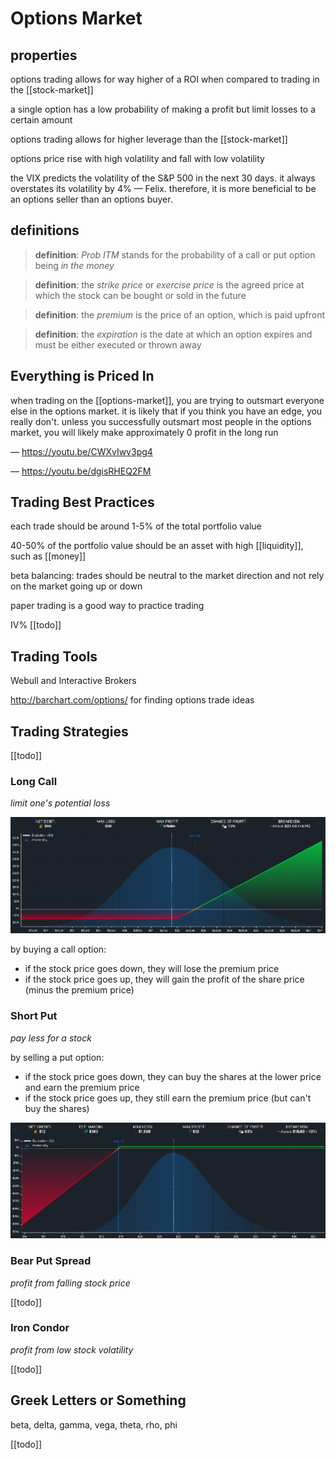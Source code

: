 # Options Market

## properties

options trading allows for way higher of a ROI when compared to trading in the [[stock-market]]

a single option has a low probability of making a profit but limit losses to a certain amount

options trading allows for higher leverage than the [[stock-market]]

options price rise with high volatility and fall with low volatility

the VIX predicts the volatility of the S&P 500 in the next 30 days. it always overstates its volatility by 4% &mdash; Felix. therefore, it is more beneficial to be an options seller than an options buyer.

## definitions

> **definition**: _Prob ITM_ stands for the probability of a call or put option being _in the money_

> **definition**: the _strike price_ or _exercise price_ is the agreed price at which the stock can be bought or sold in the future

> **definition**: the _premium_ is the price of an option, which is paid upfront

> **definition**: the _expiration_ is the date at which an option expires and must be either executed or thrown away

## Everything is Priced In

when trading on the [[options-market]], you are trying to outsmart everyone else in the options market. it is likely that if you think you have an edge, you really don't. unless you successfully outsmart most people in the options market, you will likely make approximately $0%$ profit in the long run

&mdash; <https://youtu.be/CWXvIwv3pg4>

&mdash; <https://youtu.be/dgisRHEQ2FM>

## Trading Best Practices

each trade should be around 1-5% of the total portfolio value

40-50% of the portfolio value should be an asset with high [[liquidity]], such as [[money]]

beta balancing: trades should be neutral to the market direction and not rely on the market going up or down

paper trading is a good way to practice trading

IV% [[todo]]

## Trading Tools

Webull and Interactive Brokers

<http://barchart.com/options/> for finding options trade ideas

## Trading Strategies

[[todo]]

### Long Call

_limit one's potential loss_

![](20220618102949.png)

by buying a call option:

- if the stock price goes down, they will lose the premium price
- if the stock price goes up, they will gain the profit of the share price (minus the premium price)

### Short Put

_pay less for a stock_

by selling a put option:

- if the stock price goes down, they can buy the shares at the lower price and earn the premium price
- if the stock price goes up, they still earn the premium price (but can't buy the shares)

![](20220618103011.png)

### Bear Put Spread

_profit from falling stock price_

[[todo]]

### Iron Condor

_profit from low stock volatility_

[[todo]]

## Greek Letters or Something

beta, delta, gamma, vega, theta, rho, phi

[[todo]]
